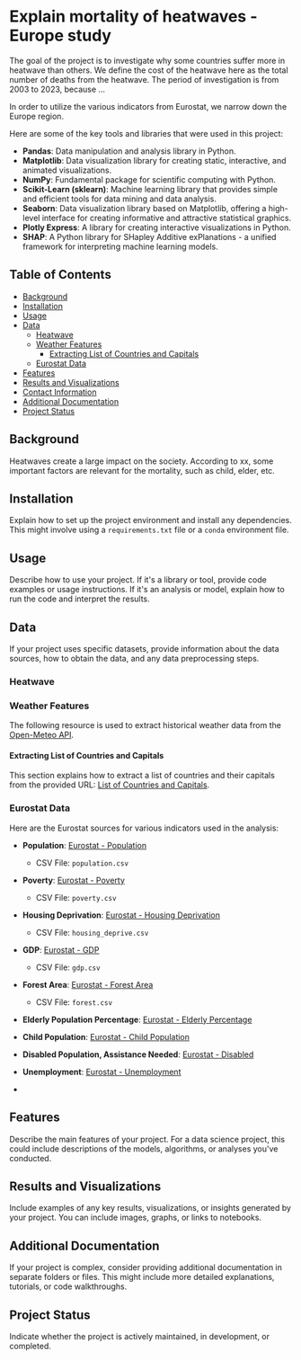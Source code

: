 # Explain mortality of heatwaves - Europe study

The goal of the project is to investigate why some countries suffer more in heatwave than others. We define the cost of the heatwave here as the total number of deaths from the heatwave. The period of investigation is from 2003 to 2023, because ...

In order to utilize the various indicators from Eurostat, we narrow down the Europe region.

Here are some of the key tools and libraries that were used in this project:
- **Pandas**: Data manipulation and analysis library in Python.
- **Matplotlib**: Data visualization library for creating static, interactive, and animated visualizations.
- **NumPy**: Fundamental package for scientific computing with Python.
- **Scikit-Learn (sklearn)**: Machine learning library that provides simple and efficient tools for data mining and data analysis.
- **Seaborn**: Data visualization library based on Matplotlib, offering a high-level interface for creating informative and attractive statistical graphics.
- **Plotly Express**: A library for creating interactive visualizations in Python.
- **SHAP**: A Python library for SHapley Additive exPlanations - a unified framework for interpreting machine learning models.

## Table of Contents

- [Background](#project-title-and-description)
- [Installation](#installation)
- [Usage](#usage)
- [Data](#data)
  - [Heatwave](#heatwave)
  - [Weather Features](#weather-features)
    - [Extracting List of Countries and Capitals](#extracting-list-of-countries-and-capitals)
  - [Eurostat Data](#eurostat-data)
- [Features](#features)
- [Results and Visualizations](#results-and-visualizations)
- [Contact Information](#contact-information)
- [Additional Documentation](#additional-documentation)
- [Project Status](#project-status)

## Background

Heatwaves create a large impact on the society.
According to xx, some important factors are relevant for the mortality, such as child, elder, etc.


## Installation

Explain how to set up the project environment and install any dependencies. This might involve using a `requirements.txt` file or a `conda` environment file.

## Usage

Describe how to use your project. If it's a library or tool, provide code examples or usage instructions. If it's an analysis or model, explain how to run the code and interpret the results.

## Data

If your project uses specific datasets, provide information about the data sources, how to obtain the data, and any data preprocessing steps.

### Heatwave 


### Weather Features

The following resource is used to extract historical weather data from the [Open-Meteo API](https://open-meteo.com/en/docs/historical-weather-api).

#### Extracting List of Countries and Capitals

This section explains how to extract a list of countries and their capitals from the provided URL: [List of Countries and Capitals](http://techslides.com/list-of-countries-and-capitals).

### Eurostat Data

Here are the Eurostat sources for various indicators used in the analysis:

- **Population**: [Eurostat - Population](https://ec.europa.eu/eurostat/databrowser/view/DEMO_PJAN/default/table?lang=en)
  - CSV File: `population.csv`

- **Poverty**: [Eurostat - Poverty](https://ec.europa.eu/eurostat/databrowser/view/SDG_01_10/default/table?lang=en)
  - CSV File: `poverty.csv`

- **Housing Deprivation**: [Eurostat - Housing Deprivation](https://ec.europa.eu/eurostat/databrowser/view/SDG_11_11/default/table?lang=en)
  - CSV File: `housing_deprive.csv`

- **GDP**: [Eurostat - GDP](https://ec.europa.eu/eurostat/databrowser/view/SDG_08_10/default/table?lang=en)
  - CSV File: `gdp.csv`

- **Forest Area**: [Eurostat - Forest Area](https://ec.europa.eu/eurostat/databrowser/product/view/SDG_15_10)
  - CSV File: `forest.csv`

- **Elderly Population Percentage**: [Eurostat - Elderly Percentage](https://ec.europa.eu/eurostat/databrowser/view/TPS00028/default/table?lang=en)

- **Child Population**: [Eurostat - Child Population](https://ec.europa.eu/eurostat/databrowser/view/yth_demo_010/default/table?lang=en)

- **Disabled Population, Assistance Needed**: [Eurostat - Disabled](https://ec.europa.eu/eurostat/databrowser/view/hlth_dpeh130/default/table?lang=en)

- **Unemployment**: [Eurostat - Unemployment](https://ec.europa.eu/eurostat/databrowser/product/view/SDG_08_40)
- 
## Features

Describe the main features of your project. For a data science project, this could include descriptions of the models, algorithms, or analyses you've conducted.

## Results and Visualizations

Include examples of any key results, visualizations, or insights generated by your project. You can include images, graphs, or links to notebooks.

## Additional Documentation

If your project is complex, consider providing additional documentation in separate folders or files. This might include more detailed explanations, tutorials, or code walkthroughs.

## Project Status

Indicate whether the project is actively maintained, in development, or completed.


